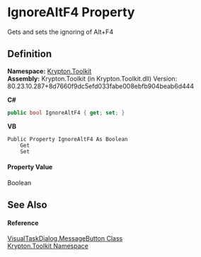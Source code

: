 # IgnoreAltF4 Property


Gets and sets the ignoring of Alt+F4



## Definition
**Namespace:** <a href="79d2eac2-21f4-54ff-7552-b20c33c30600.md">Krypton.Toolkit</a>  
**Assembly:** Krypton.Toolkit (in Krypton.Toolkit.dll) Version: 80.23.10.287+8d7660f9dc5efd033fabe008ebfb904beab6d444

**C#**
``` C#
public bool IgnoreAltF4 { get; set; }
```
**VB**
``` VB
Public Property IgnoreAltF4 As Boolean
	Get
	Set
```



#### Property Value
Boolean

## See Also


#### Reference
<a href="a8b0ca19-a0e1-2946-c418-90b8c8645c72.md">VisualTaskDialog.MessageButton Class</a>  
<a href="79d2eac2-21f4-54ff-7552-b20c33c30600.md">Krypton.Toolkit Namespace</a>  
